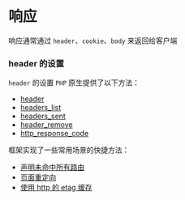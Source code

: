 # 响应

响应通常通过 `header`、`cookie`、`body` 来返回给客户端

### header 的设置
`header` 的设置 `PHP` 原生提供了以下方法：

* [header](http://php.net/manual/en/function.header.php)
* [headers_list](http://php.net/manual/en/function.headers-list.php)
* [headers_sent](http://php.net/manual/en/function.headers-sent.php)
* [header_remove](http://php.net/manual/en/function.header-remove.php)
* [http_response_code](http://php.net/manual/en/function.http-response-code.php)

框架实现了一些常用场景的快捷方法：

* [声明未命中所有路由](frame/0.1/http?id=声明未命中所有路由)
* [页面重定向](frame/0.1/http?id=页面重定向)
* [使用 http 的 etag 缓存](frame/0.1/http?id=使用-http-的-etag-缓存)
